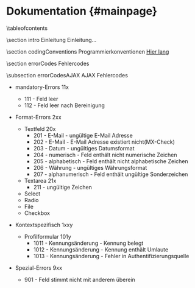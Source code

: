 Dokumentation					{#mainpage}
================

\tableofcontents

\section intro Einleitung
Einleitung...

\section codingConventions Programmierkonventionen
[Hier lang](coding_conventions.html)


\section errorCodes Fehlercodes


\subsection errorCodesAJAX AJAX Fehlercodes

- mandatory-Errors 11x
  + 111 - Feld leer
  + 112 - Feld leer nach Bereinigung

- Format-Errors 2xx
  + Textfeld 20x
    * 201 - E-Mail - ungültige E-Mail Adresse
    * 202 - E-Mail - E-Mail Adresse existiert nicht(MX-Check)
    * 203 - Datum - ungültiges Datumsformat
    * 204 - numerisch - Feld enthält nicht numerische Zeichen
    * 205 - alphabetisch - Feld enthält nicht alphabetische Zeichen
    * 206 - Währung - ungültiges Währungsformat
    * 207 - alphanumerisch - Feld enthält ungültige Sonderzeichen
  + Textarea 21x
    * 211 - ungültige Zeichen
  + Select
  + Radio
  + File
  + Checkbox

- Kontextspezifisch 1xxy
  + Profilformular 101y
    * 1011 - Kennungsänderung - Kennung belegt
    * 1012 - Kennungsänderung - Kennung enthält Umlaute
    * 1013 - Kennungsänderung - Fehler in Authentifizierungsquelle

- Spezial-Errors 9xx
  + 901 - Feld stimmt nicht mit anderem überein